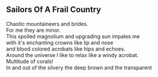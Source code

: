 Sailors Of A Frail Country
--------------------------
Chaotic mountaineers and brides.  
For me they are minor.  
This spoiled magnolium and upgrading sun impales me  
with it's enchanting crowns like lip and nose  
and blood colored acrobats like hips and echoes.  
Around the universe I like to relax like a windy acrobat.  
Multitude of corals!  
In and out of the silvery the deep brown and the transparent  

